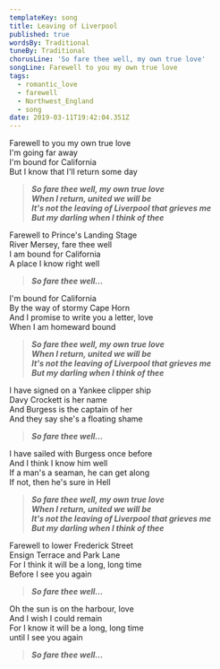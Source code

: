 ```yaml
---
templateKey: song
title: Leaving of Liverpool
published: true
wordsBy: Traditional
tuneBy: Traditional
chorusLine: 'So fare thee well, my own true love'
songLine: Farewell to you my own true love
tags:
  - romantic_love
  - farewell
  - Northwest_England
  - song
date: 2019-03-11T19:42:04.351Z
---
```

Farewell to you my own true love\
I'm going far away\
I'm bound for California\
But I know that I'll return some day

>***So fare thee well, my own true love\
When I return, united we will be\
It's not the leaving of Liverpool that grieves me\
But my darling when I think of thee***

Farewell to Prince's Landing Stage\
River Mersey, fare thee well\
I am bound for California\
A place I know right well 

>***So fare thee well...***

I'm bound for California \
By the way of stormy Cape Horn\
And I promise to write you a letter, love\
When I am homeward bound 

>***So fare thee well, my own true love\
When I return, united we will be\
It's not the leaving of Liverpool that grieves me\
But my darling when I think of thee***

I have signed on a Yankee clipper ship\
Davy Crockett is her name\
And Burgess is the captain of her\
And they say she's a floating shame

>***So fare thee well...***

I have sailed with Burgess once before\
And I think I know him well\
If a man's a seaman, he can get along\
If not, then he's sure in Hell 

>***So fare thee well, my own true love\
When I return, united we will be\
It's not the leaving of Liverpool that grieves me\
But my darling when I think of thee***

Farewell to lower Frederick Street\
Ensign Terrace and Park Lane\
For I think it will be a long, long time\
Before I see you again 

>***So fare thee well...***

Oh the sun is on the harbour, love\
And I wish I could remain\
For I know it will be a long, long time\
until I see you again 

>***So fare thee well...***
